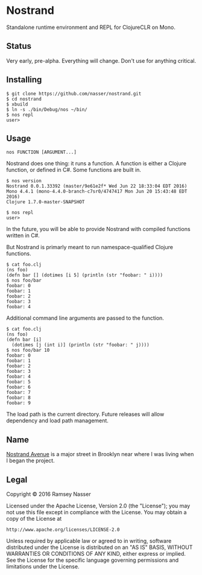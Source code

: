 # Nostrand
Standalone runtime environment and REPL for ClojureCLR on Mono.

## Status
Very early, pre-alpha. Everything will change. Don't use for anything critical.

## Installing

```
$ git clone https://github.com/nasser/nostrand.git
$ cd nostrand
$ xbuild
$ ln -s ./bin/Debug/nos ~/bin/
$ nos repl
user>
```

## Usage

```
nos FUNCTION [ARGUMENT...]
```

Nostrand does one thing: it runs a function. A function is either a Clojure function, or defined in C#. Some functions are built in.

```
$ nos version
Nostrand 0.0.1.33392 (master/9e61e2f* Wed Jun 22 18:33:04 EDT 2016)
Mono 4.4.1 (mono-4.4.0-branch-c7sr0/4747417 Mon Jun 20 15:43:48 EDT 2016)
Clojure 1.7.0-master-SNAPSHOT

$ nos repl
user> 
```

In the future, you will be able to provide Nostrand with compiled functions written in C#.

But Nostrand is primarly meant to run namespace-qualified Clojure functions.

```
$ cat foo.clj
(ns foo)
(defn bar [] (dotimes [i 5] (println (str "foobar: " i))))
$ nos foo/bar
foobar: 0
foobar: 1
foobar: 2
foobar: 3
foobar: 4
```

Additional command line arguments are passed to the function.

```
$ cat foo.clj
(ns foo)
(defn bar [i]
  (dotimes [j (int i)] (println (str "foobar: " j))))
$ nos foo/bar 10
foobar: 0
foobar: 1
foobar: 2
foobar: 3
foobar: 4
foobar: 5
foobar: 6
foobar: 7
foobar: 8
foobar: 9
```  

The load path is the current directory. Future releases will allow dependency and load path management.

## Name
[Nostrand Avenue](https://en.wikipedia.org/wiki/Nostrand_Avenue) is a major street in Brooklyn near where I was living when I began the project.

## Legal
Copyright © 2016 Ramsey Nasser

Licensed under the Apache License, Version 2.0 (the "License"); you may not use this file except in compliance with the License. You may obtain a copy of the License at

```
http://www.apache.org/licenses/LICENSE-2.0
```

Unless required by applicable law or agreed to in writing, software distributed under the License is distributed on an "AS IS" BASIS, WITHOUT WARRANTIES OR CONDITIONS OF ANY KIND, either express or implied. See the License for the specific language governing permissions and limitations under the License.